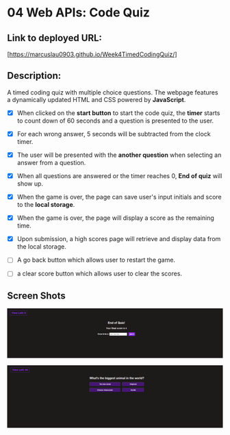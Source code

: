 # 04 Web APIs: Code Quiz

 ## Link to deployed URL: 
 [https://marcuslau0903.github.io/Week4TimedCodingQuiz/]

## Description: 
 A timed coding quiz with multiple choice questions.  The webpage features a dynamically updated HTML and CSS powered by **JavaScript**.

- [x] When clicked on the **start button** to start the code quiz, the **timer** starts to count down of 60 seconds and a question is presented to the user. 

- [x] For each wrong answer, 5 seconds will be subtracted from the clock timer. 
  
- [x] The user will be presented with the **another question** when selecting an answer from a question. 
  
- [x] When all questions are answered or the timer reaches 0, **End of quiz** will show up. 
  
- [x] When the game is over, the page can save user's input initials and score to the **local storage**.
  
- [x] When the game is over, the page will display a score as the remaining time. 
  
- [x] Upon submission, a high scores page will retrieve and display data from the local storage. 
  
- [ ] A go back button which allows user to restart the game.
  
- [ ] a clear score button which allows user to clear the scores.

## Screen Shots

![screenshot](./images/Capture.PNG)

![screenshot2](./images/middle.PNG)